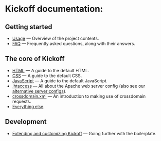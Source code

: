 # Kickoff documentation:

## Getting started

* [Usage](usage.md) — Overview of the project contents.
* [FAQ](faq.md) — Frequently asked questions, along with their answers.

## The core of Kickoff

* [HTML](html.md) — A guide to the default HTML.
* [CSS](css.md) — A guide to the default CSS.
* [JavaScript](js.md) — A guide to the default JavaScript.
* [.htaccess](htaccess.md) — All about the Apache web server config (also see
  our [alternative server configs](https://github.com/h5bp/server-configs)).
* [crossdomain.xml](crossdomain.md) — An introduction to making use of
  crossdomain requests.
* [Everything else](misc.md).

## Development

* [Extending and customizing Kickoff](extend.md) — Going further with
  the boilerplate.
